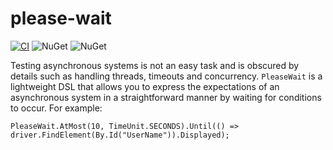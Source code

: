 # please-wait
[![CI](https://github.com/MartynNevers/please-wait/actions/workflows/ci.yml/badge.svg)](https://github.com/MartynNevers/please-wait/actions/workflows/ci.yml) ![NuGet](https://img.shields.io/nuget/v/PleaseWait?color=blue) ![NuGet](https://img.shields.io/nuget/dt/PleaseWait)

Testing asynchronous systems is not an easy task and is obscured by details such as handling threads, timeouts and concurrency. `PleaseWait` is a lightweight DSL that allows you to express the expectations of an asynchronous system in a straightforward manner by waiting for conditions to occur. For example:

```
PleaseWait.AtMost(10, TimeUnit.SECONDS).Until(() => driver.FindElement(By.Id("UserName")).Displayed);
```
